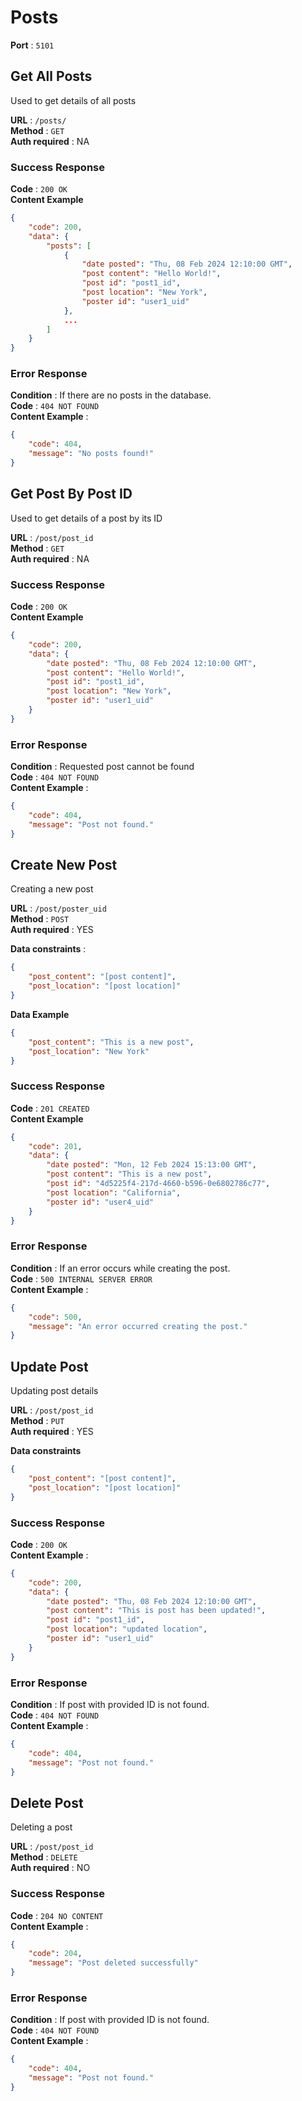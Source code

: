 # Posts  
**Port** : `5101`  

## Get All Posts  
Used to get details of all posts    
  
**URL** : `/posts/`    
**Method** : `GET`    
**Auth required** : NA  
  
### Success Response  
**Code** : `200 OK`    
**Content Example**    
```json  
{  
    "code": 200,  
    "data": {  
        "posts": [  
            {  
                "date posted": "Thu, 08 Feb 2024 12:10:00 GMT",  
                "post content": "Hello World!",  
                "post id": "post1_id",  
                "post location": "New York",  
                "poster id": "user1_uid"  
            },  
            ...
        ]  
    }  
}  
```
  
### Error Response  
**Condition** : If there are no posts in the database.  
**Code** : `404 NOT FOUND`  
**Content Example** :  
```json  
{  
    "code": 404,  
    "message": "No posts found!"  
}  
```
  
## Get Post By Post ID  
Used to get details of a post by its ID  
  
**URL** : `/post/post_id`  
**Method** : `GET`  
**Auth required** : NA  
  
### Success Response  
**Code** : `200 OK`  
**Content Example**  
```json  
{
    "code": 200,
    "data": {
        "date posted": "Thu, 08 Feb 2024 12:10:00 GMT",
        "post content": "Hello World!",
        "post id": "post1_id",
        "post location": "New York",
        "poster id": "user1_uid"
    }
}
```
  
### Error Response  
**Condition** : Requested post cannot be found  
**Code** : `404 NOT FOUND`  
**Content Example** :  
```json  
{  
    "code": 404,  
    "message": "Post not found."  
}  
```
  
## Create New Post  
Creating a new post  
  
**URL** : `/post/poster_uid`  
**Method** : `POST`  
**Auth required** : YES  
  
**Data constraints** :  
```json  
{  
    "post_content": "[post content]",  
    "post_location": "[post location]"  
}  
```
**Data Example**  
```json  
{  
    "post_content": "This is a new post",  
    "post_location": "New York"  
}  
```
  
### Success Response  
**Code** : `201 CREATED`  
**Content Example**  
  
```json  
{  
    "code": 201,  
    "data": {
        "date posted": "Mon, 12 Feb 2024 15:13:00 GMT",
        "post content": "This is a new post",
        "post id": "4d5225f4-217d-4660-b596-0e6802786c77",
        "post location": "California",
        "poster id": "user4_uid"
    }
}  
```
  
### Error Response  
**Condition** : If an error occurs while creating the post.  
**Code** : `500 INTERNAL SERVER ERROR`  
**Content Example** :  
```json  
{  
    "code": 500,  
    "message": "An error occurred creating the post."  
}  
```
  
## Update Post  
Updating post details  
  
**URL** : `/post/post_id`  
**Method** : `PUT`  
**Auth required** : YES  
  
**Data constraints**  
```json  
{  
    "post_content": "[post content]",  
    "post_location": "[post location]"  
}  
```
  
### Success Response  
**Code** : `200 OK`  
**Content Example** :  
```json  
{  
    "code": 200,  
    "data": {
        "date posted": "Thu, 08 Feb 2024 12:10:00 GMT",
        "post content": "This is post has been updated!",
        "post id": "post1_id",
        "post location": "updated location",
        "poster id": "user1_uid"
    }
}  
```
  
### Error Response  
**Condition** : If post with provided ID is not found.  
**Code** : `404 NOT FOUND`  
**Content Example** :  
```json  
{  
    "code": 404,  
    "message": "Post not found."  
}  
```
  
## Delete Post  
Deleting a post  
  
**URL** : `/post/post_id`  
**Method** : `DELETE`  
**Auth required** : NO  
  
### Success Response  
**Code** : `204 NO CONTENT`  
**Content Example** :  
```json  
{  
    "code": 204,  
    "message": "Post deleted successfully"  
}  
```
  
### Error Response  
**Condition** : If post with provided ID is not found.  
**Code** : `404 NOT FOUND`  
**Content Example** :  
```json  
{  
    "code": 404,  
    "message": "Post not found."  
}  
```
